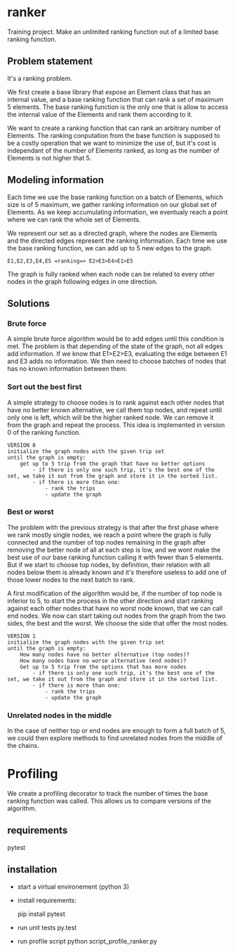 # ranker
Training project. Make an unlimited ranking function out of a limited base ranking function.

## Problem statement

It's a ranking problem.

We first create a base library that expose an Element class that has an internal value, and a base ranking function that can rank a set of maximum 5 elements. The base ranking function is the only one that is allow to access the internal value of the Elements and rank them according to it.

We want to create a ranking function that can rank an arbitrary number of Elements. The ranking conputation from the base function is supposed to be a costly operation that we want to minimize the use of, but it's cost is independant of the number of Elements ranked, as long as the number of Elements is not higher that 5.

## Modeling information

Each time we use the base ranking function on a batch of Elements, which size is of 5 maximum, we gather ranking information on our global set of Elements. As we keep accumulating information, we eventualy reach a point where we can rank the whole set of Elements.

We represent our set as a directed graph, where the nodes are Elements and the directed edges represent the ranking information. Each time we use the base ranking function, we can add up to 5 new edges to the graph.

    E1,E2,E3,E4,E5 =ranking=> E2>E3>E4>E1>E5

The graph is fully ranked when each node can be related to every other nodes in the graph following edges in one direction.

## Solutions

### Brute force

A simple brute force algorithm would be to add edges until this condition is met. The problem is that depending of the state of the graph, not all edges add information. If we know that E1>E2>E3, evaluating the edge between E1 and E3 adds no information. We then need to choose batches of nodes that has no known information between them.

### Sort out the best first

A simple strategy to choose nodes is to rank against each other nodes that have no better known alternative, we call them top nodes, and repeat until only one is left, which will be the higher ranked node. We can remove it from the graph and repeat the process. This idea is implemented in version 0 of the ranking function.

    VERSION 0
    initialize the graph nodes with the given trip set
    until the graph is empty:
        get up to 5 trip from the graph that have no better options
            - if there is only one such trip, it's the best one of the set, we take it out from the graph and store it in the sorted list.
            - if there is more than one:
                - rank the trips
                - update the graph

### Best or worst

The problem with the previous strategy is that after the first phase where we rank mostly single nodes, we reach a point where the graph is fully connected and the number of top nodes remaining in the graph after removing the better node of all at each step is low, and we wont make the best use of our base ranking function calling it with fewer than 5 elements. But if we start to choose top nodes, by definition, their relation with all nodes below them is already known and it's therefore useless to add one of those lower nodes to the next batch to rank.

A first modification of the algorithm would be, if the number of top node is inferior to 5, to start the process in the other direction and start ranking against each other nodes that have no worst node known, that we can call end nodes. We now can start taking out nodes from the graph from the two sides, the best and the worst. We choose the side that offer the most nodes.

    VERSION 1
    initialize the graph nodes with the given trip set
    until the graph is empty:
        How many nodes have no better alternative (top nodes)?
        How many nodes have no worse alternative (end nodes)?
        Get up to 5 trip from the options that has more nodes
            - if there is only one such trip, it's the best one of the set, we take it out from the graph and store it in the sorted list.
            - if there is more than one:
                - rank the trips
                - update the graph

### Unrelated nodes in the middle

In the case of neither top or end nodes are enough to form a full batch of 5, we could then explore methods to find unrelated nodes from the middle of the chains.

# Profiling

We create a profiling decorator to track the number of times the base ranking function was called. This allows us to compare versions of the algorithm.

## requirements

pytest

## installation

- start a virtual environement (python 3)
- install requirements:
    
    pip install pytest

- run unit tests
    py.test
- run profile script
    python script_profile_ranker.py
